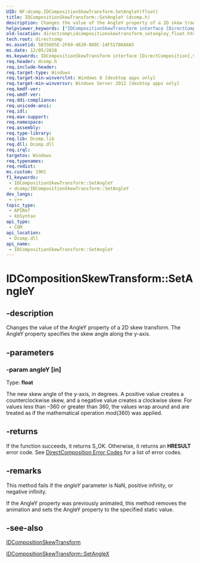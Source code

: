 ```yaml
---
UID: NF:dcomp.IDCompositionSkewTransform.SetAngleY(float)
title: IDCompositionSkewTransform::SetAngleY (dcomp.h)
description: Changes the value of the AngleY property of a 2D skew transform.
helpviewer_keywords: ["IDCompositionSkewTransform interface [DirectComposition]","SetAngleY method","IDCompositionSkewTransform.SetAngleY","IDCompositionSkewTransform::SetAngleY","IDCompositionSkewTransform::SetAngleY(float)","SetAngleY","SetAngleY method [DirectComposition]","SetAngleY method [DirectComposition]","IDCompositionSkewTransform interface","dcomp/IDCompositionSkewTransform::SetAngleY","directcomp.idcompositionskewtransform_setangley_float"]
old-location: directcomp\idcompositionskewtransform_setangley_float.htm
tech.root: directcomp
ms.assetid: 5B356D5E-2F69-4620-880C-14F51786A8A5
ms.date: 12/05/2018
ms.keywords: IDCompositionSkewTransform interface [DirectComposition],SetAngleY method, IDCompositionSkewTransform.SetAngleY, IDCompositionSkewTransform::SetAngleY, IDCompositionSkewTransform::SetAngleY(float), SetAngleY, SetAngleY method [DirectComposition], SetAngleY method [DirectComposition],IDCompositionSkewTransform interface, dcomp/IDCompositionSkewTransform::SetAngleY, directcomp.idcompositionskewtransform_setangley_float
req.header: dcomp.h
req.include-header: 
req.target-type: Windows
req.target-min-winverclnt: Windows 8 [desktop apps only]
req.target-min-winversvr: Windows Server 2012 [desktop apps only]
req.kmdf-ver: 
req.umdf-ver: 
req.ddi-compliance: 
req.unicode-ansi: 
req.idl: 
req.max-support: 
req.namespace: 
req.assembly: 
req.type-library: 
req.lib: Dcomp.lib
req.dll: Dcomp.dll
req.irql: 
targetos: Windows
req.typenames: 
req.redist: 
ms.custom: 19H1
f1_keywords:
 - IDCompositionSkewTransform::SetAngleY
 - dcomp/IDCompositionSkewTransform::SetAngleY
dev_langs:
 - c++
topic_type:
 - APIRef
 - kbSyntax
api_type:
 - COM
api_location:
 - Dcomp.dll
api_name:
 - IDCompositionSkewTransform::SetAngleY
---
```


# IDCompositionSkewTransform::SetAngleY


## -description

Changes the value of the AngleY property of a 2D skew transform. The AngleY property specifies the skew angle along the y-axis.

## -parameters

### -param angleY [in]

Type: <b>float</b>

The new skew angle of the y-axis, in degrees. A positive value creates a counterclockwise skew, and a negative value creates a clockwise skew. For values less than –360 or greater than 360, the values wrap around and are treated as if the mathematical operation mod(360) was applied.

## -returns

If the function succeeds, it returns S_OK. Otherwise, it returns an <b>HRESULT</b> error code. See <a href="/windows/desktop/directcomp/directcomposition-error-codes">DirectComposition Error Codes</a>  for a list of error codes.

## -remarks

This method fails if the <i>angleY</i> parameter is NaN, positive infinity, or negative infinity.



If the AngleY property was previously animated, this method removes the animation and sets the AngleY property to the specified static value.

## -see-also

<a href="/windows/desktop/api/dcomp/nn-dcomp-idcompositionskewtransform">IDCompositionSkewTransform</a>



<a href="/windows/win32/api/dcomp/nf-dcomp-idcompositionskewtransform-setanglex(float)">IDCompositionSkewTransform::SetAngleX</a>

